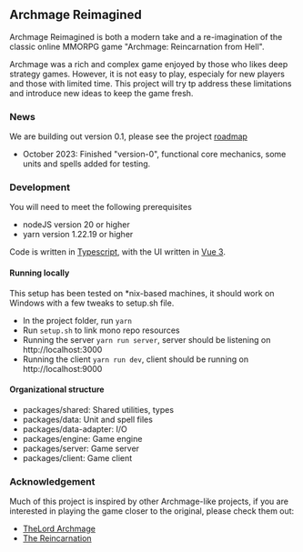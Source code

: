 ## Archmage Reimagined
Archmage Reimagined is both a modern take and a re-imagination of the  classic online MMORPG game "Archmage: Reincarnation from Hell".

Archmage was a rich and complex game enjoyed by those who likes deep strategy games. However, it is not easy to play, especialy for new players and those with limited time. This project will try tp address these limitations and introduce new ideas to keep the game fresh.

### News
We are building out version 0.1, please see the project [roadmap](./docs/roadmap.md)

- October 2023: Finished "version-0", functional core mechanics, some units and spells added for testing.

### Development
You will need to meet the following prerequisites
- nodeJS version 20 or higher
- yarn version 1.22.19 or higher

Code is written in [Typescript](https://www.typescriptlang.org/), with the UI written in [Vue 3](https://vuejs.org/).

#### Running locally
This setup has been tested on \*nix-based machines, it should work on Windows with a few tweaks to setup.sh file.
- In the project folder, run `yarn`
- Run `setup.sh` to link mono repo resources
- Running the server `yarn run server`, server should be listening on http://localhost:3000
- Running the client `yarn run dev`, client should be running on http://localhost:9000


#### Organizational structure
- packages/shared: Shared utilities, types
- packages/data: Unit and spell files
- packages/data-adapter: I/O
- packages/engine: Game engine
- packages/server: Game server
- packages/client: Game client


### Acknowledgement
Much of this project is inspired by other Archmage-like projects, if you are interested in playing the game closer to the original, please check them out:
- [TheLord Archmage](https://www.thelord.cl/)
- [The Reincarnation](https://www.the-reincarnation.com/)
